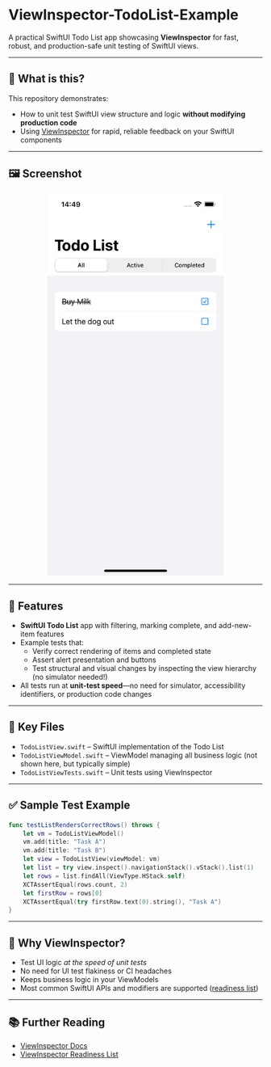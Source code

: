 # ViewInspector-TodoList-Example

A practical SwiftUI Todo List app showcasing **ViewInspector** for fast, robust, and production-safe unit testing of SwiftUI views.

---

## 🚀 What is this?

This repository demonstrates:

- How to unit test SwiftUI view structure and logic **without modifying production code**
- Using [ViewInspector](https://github.com/nalexn/ViewInspector) for rapid, reliable feedback on your SwiftUI components

---

## 🖼️ Screenshot

<p align="center">
  <img src="screenshot.png" alt="Todo List App Screenshot" width="350"/>
</p>

---


## 📝 Features

- **SwiftUI Todo List** app with filtering, marking complete, and add-new-item features
- Example tests that:
  - Verify correct rendering of items and completed state
  - Assert alert presentation and buttons
  - Test structural and visual changes by inspecting the view hierarchy (no simulator needed!)
- All tests run at **unit-test speed**—no need for simulator, accessibility identifiers, or production code changes

---

## 📂 Key Files

- `TodoListView.swift` – SwiftUI implementation of the Todo List
- `TodoListViewModel.swift` – ViewModel managing all business logic (not shown here, but typically simple)
- `TodoListViewTests.swift` – Unit tests using ViewInspector

---

## ✅ Sample Test Example

```swift
func testListRendersCorrectRows() throws {
    let vm = TodoListViewModel()
    vm.add(title: "Task A")
    vm.add(title: "Task B")
    let view = TodoListView(viewModel: vm)
    let list = try view.inspect().navigationStack().vStack().list(1)
    let rows = list.findAll(ViewType.HStack.self)
    XCTAssertEqual(rows.count, 2)
    let firstRow = rows[0]
    XCTAssertEqual(try firstRow.text(0).string(), "Task A")
}
```

---

## 🤔 Why ViewInspector?

- Test UI logic *at the speed of unit tests*
- No need for UI test flakiness or CI headaches
- Keeps business logic in your ViewModels
- Most common SwiftUI APIs and modifiers are supported ([readiness list](https://github.com/nalexn/ViewInspector/blob/0.10.3/readiness.md))

---

## 📚 Further Reading

- [ViewInspector Docs](https://github.com/nalexn/ViewInspector)
- [ViewInspector Readiness List](https://github.com/nalexn/ViewInspector/blob/0.10.3/readiness.md)


